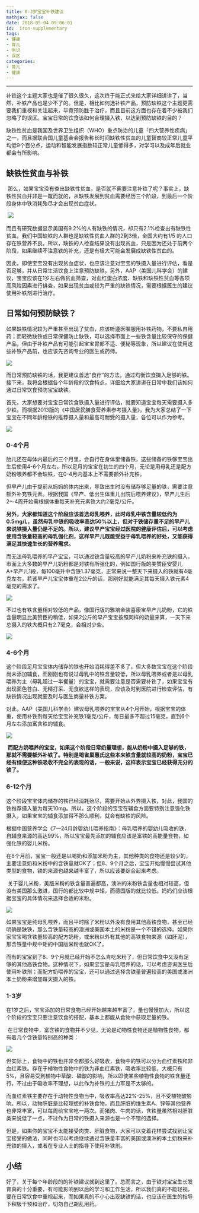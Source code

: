 ```yaml
---
title: 0-3岁宝宝补铁建议
mathjax: false
date: 2018-05-04 09:06:01
id:  iron-supplementary
tags:
- 健康 
- 育儿
- 常识
- 误区
categories:
- 育儿
- 健康
---
```


****

补铁这个主题大家也是催了很久很久，这次终于能正式来给大家详细讲讲了，当然，补铁产品也是少不了的。但是，相比如何选补铁产品，预防缺铁这个主题更需要我们重视和关注起来，毕竟预防胜于治疗，而且目前这方面也存在着不少被我们忽略了的误区。宝宝日常的饮食该如何合理摄入铁，以达到预防缺铁的目的？

<!--- more --->

缺铁性贫血是我国及世界卫生组织（WHO）重点防治的儿童「四大营养性疾病」之一，而且据联合国儿童基金会报告称长时间缺铁性贫血的儿童智商较正常儿童平均低9个百分点，运动和智能发展指数较正常儿童低得多，对学习以及成年后就业都会有所影响。

## 缺铁性贫血与补铁

 那么，如果宝宝没有查出缺铁性贫血，是否就不需要注意补铁了呢？事实上，缺铁性贫血并非是一蹴而就的，从缺铁发展到贫血需要经历三个阶段，到最后一个阶段身体中铁消耗殆尽才会出现贫血症状。

 ![](http://img.shihuidaren.cn/iron-supplementary/2566bb196ba2c0f192e8d8a921534eb6.png)

而且有研究数据显示美国有9.2%的人有缺铁的情况，却只有2.1%检查出有缺铁性贫血。我们中国缺铁的人群也是缺铁性贫血人群的2到3倍，全国大约有1/5
的人口存在铁营养不良。所以，缺铁的人检查结果没有出现贫血，只是因为还处于前两个阶段，如果继续不注意铁的补充，还是有极大可能会发展成缺铁性贫血的。

因此，即使宝宝没有出现贫血症状，也应该注意对宝宝的铁摄入量进行评估，看是否足够，并从日常生活饮食上注意预防缺铁。另外，AAP（美国儿科学会）的建议，宝宝应该在1岁左右做贫血筛查，对血红蛋白浓度、缺铁和缺铁性贫血等各项高风险因素进行排查，如果出现贫血或较为严重的缺铁情况，需要根据医生的建议使用补铁剂进行治疗。

## 日常如何预防缺铁？

如果缺铁情况较为严重甚至出现了贫血，应该听遵医嘱服用补铁药物，不要私自用药；而轻微缺铁或日常保健防止缺铁，可以选择市面上一些铁含量比较保守的保健产品，但由于补铁产品有可能引起宝宝胃部不适、便秘等现象，所以建议在使用这些补铁产品前，也应该先咨询专业的医生或药师。

![](http://img.shihuidaren.cn/iron-supplementary/cea489dba84ace2f733623e64fc61381.jpg)

而日常预防缺铁的话，我更建议首选“食疗”的方法，通过均衡饮食摄入足够的铁。接下来，我将会根据各个年龄段的饮食特点，详细给大家讲讲在日常中我们该如何通过日常饮食预防宝宝缺铁。

首先，大家想要对宝宝日常饮食铁摄入量进行评估，就要知道宝宝每天需要摄入多少铁。而根据2013版的《中国居民膳食营养素参考摄入量》，我为大家总结了一下宝宝在不同年龄段铁的推荐摄入量和最高可耐受的摄入量，各位可以作为参考。

![](http://img.shihuidaren.cn/iron-supplementary/ef4b6b6c4c4a73276400c2ba0f37f735.png)

###  0-4个月

胎儿还在母体内最后的三个月里，会自行在身体里储备铁，这些储备的铁够宝宝出生后使用4-6个月左右。所以足月的宝宝在初生的四个月，无论是用母乳还是配方奶粉喂养都不会缺铁，在0-4月内基本上不需要额外补充铁。

但早产儿由于提前从妈妈的体内出来，导致出生时没有储存够足量的铁，需要注意额外补充铁元素。根据我国《早产、低出生体重儿出院后喂养建议》，早产儿生后2～4周开始需根据体重每天补充元素铁大约2毫克/公斤。

**另外，大家都知道这个阶段应该首选母乳喂养，此时母乳中铁含量较低约为0.5mg/L，虽然母乳中铁的吸收率高达50%以上，但对于铁储存量不足的早产儿来说铁摄入量仍是不足的。所以，建议早产宝宝经过医院的健康评估后，可以考虑使用含铁量较高的母乳强化剂，这样早产儿既能受益于母乳喂养的好处，又能获得满足其快速生长的营养需求。**

而无法母乳喂养的早产宝宝，可以通过铁含量较高的早产儿奶粉来补充铁的摄入。市面上大多数的早产儿奶粉都是对铁有所强化的，例如国行版的美赞臣安婴儿A+早产儿1段，每100毫升中含铁1.37毫克，正常来说一整天下来摄入的铁就有4毫克左右，若该早产儿宝宝体重在2公斤的话，那刚好就能满足其每天摄入铁元素4毫克的需求了。

![](http://img.shihuidaren.cn/iron-supplementary/01d7edff3375ad0cb2346090cca13907.jpg)

不过也有铁含量相对较低的产品，像国行版的雅培金装喜康宝早产儿奶粉，它的铁含量明显比美赞臣的稍低，如果2公斤的早产宝宝按照同样的奶量来算，一天下来总摄入的铁大概只有2.7毫克，会相对少些。

![](http://img.shihuidaren.cn/iron-supplementary/21bbb04f2ed7fa4457552a82c1570916.jpg)

### 4-6个月

这个阶段足月宝宝体内储存的铁也开始消耗得差不多了，但大多数宝宝在这个阶段尚未添加辅食，而刚刚也有说过母乳中的铁含量较低，所以母乳喂养或者是以母乳喂养为主（母乳超过一半餐量）的宝宝，就需要注意是否需要补铁了，如果宝宝有出现面色苍白、无精打采、无食欲这样的表现，应该及时到医院进行检查评估，有缺铁情况出现就要及时与医生商量补铁方案。

对此，AAP（美国儿科学会）建议母乳喂养的宝宝从4个月开始，根据宝宝的体重，使用补铁剂每天给宝宝补充铁1毫克/公斤，每日最多不超过15毫克，直到6个月左右添加富含铁的辅食。

![](http://img.shihuidaren.cn/iron-supplementary/365a85df2203893c082003fa6fbe7205.jpg)

 **而配方奶喂养的宝宝，如果这个阶段日常奶量理想，能从奶粉中摄入足够的铁，那就不需要额外补铁了。特别是喝雀巢惠氏这些本来铁含量就较高的奶粉，宝宝已经有绿便这种铁吸收不完全的表现的话，一般来说，这样表示宝宝已经获得充分的铁了。**

### 6-12个月

这个阶段宝宝体内储存的铁已经消耗殆尽，需要开始从外界摄入铁，对此，我国的铁推荐摄入量为每天10mg。所以，这个阶段的宝宝在辅食方面要特别注意强化铁摄入，如果宝宝的辅食添加得不那么顺利，就会有缺铁的风险。

根据中国营养学会《7—24月龄婴幼儿喂养指南》：母乳喂养的婴幼儿吸收的铁，自辅食来源的高达99%，所以宝宝最先添加的辅食应该是富铁的高能量食物，如强化铁的婴儿米粉。

在8个月前，宝宝一般还是以喝奶和添加米粉为主，其他种类的食物还是较少的，主要注意奶和米粉中的含铁量就OK了；但8、9个月之后，宝宝开始慢慢尝试其他类型的食物，铁的来源也越来越丰富了，所以应该要综合起来考虑。

 关于婴儿米粉，美版米粉的铁含量普遍都高，澳洲的米粉铁含量也相对较高，但没有美国那么激进，国行的都比较中规中矩，而德国版的就比较低。妈妈们应该根据宝宝的具体情况来选择合适的米粉。

![](http://img.shihuidaren.cn/iron-supplementary/ce7d8d273306869ec64e03adb3cb1598.jpg)

如果宝宝是纯母乳喂养，而且平时除了米粉以外没有食用其他高铁食物，甚至已经明确是缺铁，那么含铁量较高的澳洲或美国本土的米粉是一个不错的选择。如果你家宝宝喝含铁量较高的配方奶粉，或米粉以外有其他的高铁食物来源（如肝泥），那含铁量中规中矩的中国版米粉也就OK了。

而有的宝宝到了8、9个月就已经开始不怎么肯吃米粉了，但日常饮食中又没有足够的其他高铁食物。这种情况下，如果宝宝是母乳喂养的话，可以考虑咨询医生后使用补铁剂；而配方奶喂养的宝宝，还可以通过选择含铁量普遍较高的美国或澳洲本土奶粉来增加每天摄入的铁。

### 1-3岁

在1岁之后，宝宝添加的日常食物已经开始越来越丰富了，量也慢慢加大，所以这个阶段的宝宝只要注意饮食的搭配，基本上都能从食物中获取足量的铁。

 在日常食物中，富含铁的食物并不少见，无论是动物性食物还是植物性食物，都有着几个含铁量特别高的种类：

![](http://img.shihuidaren.cn/iron-supplementary/a095d3bf9987668af0cdab42724e2443.png)

但实际上，食物中的铁也并非全都那么好吸收，食物中的铁可以分为血红素铁和非血红素铁。存在于植物性食物中的铁为非血红素铁，吸收率比较低，大概只有5%，且容易受到植物中草酸、磷酸的影响，所以即使某些植物性食物的铁含量还行，不过由于吸收率不理想，以此作为补铁的主力军是不太够的。

而血红素铁主要存在于动物性食物当中，吸收率高达22%-25%，且不受植物酸影响。所以，动物肝脏是比较理想的补铁食物，而且肝脏的维生素A、锌等其他营养也非常丰富，可以每周给宝宝吃一两次。而猪肉、牛肉的话，含铁量虽然相对肝脏类来说低了一点，不过作为日常的铁摄入来源也是一个不错的选择。

但是，如果你的宝宝不太能接受肉类、肝脏食物，大家可以变着花样尝试找到让宝宝接受的做法，同时也可以考虑继续通过含铁量丰富的美国或澳洲的本土奶粉来补充铁的摄入，或者在专业人士的指导下使用补铁剂。

## 小结

好了，关于每个年龄段的的补铁建议就到这里了。总而言之，由于铁对宝宝生长发育真的十分重要，有可能影响到以后的学习和工作生活，所以我们真的不能轻视，要在日常饮食中重视起来，而如果真的不小心出现缺铁的话，也应该在医生的指导下积极干预和治疗，切勿自己胡乱用药。